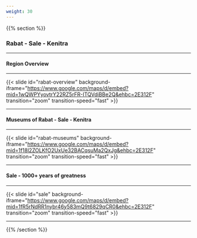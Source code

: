 ```yaml
---
weight: 30
---
```


{{% section %}}

### Rabat - Sale - Kenitra

---

#### Region Overview

---


{{< slide id="rabat-overview" background-iframe="https://www.google.com/maps/d/embed?mid=1wQWPYyovtrY22RZ5rFR-ITQVdiBBe2Q&ehbc=2E312F" transition="zoom" transition-speed="fast" >}}

---

#### Museums of Rabat - Sale - Kenitra

---

{{< slide id="rabat-museums" background-iframe="https://www.google.com/maps/d/embed?mid=1f18l2ZOLKfO2UxUe32BACqsuMa2QxJg&ehbc=2E312F" transition="zoom" transition-speed="fast" >}}

---

#### Sale - 1000+ years of greatness

---

{{< slide id="sale" background-iframe="https://www.google.com/maps/d/embed?mid=1fR5rNdRR1nybr46y583mQ9t6829qCR0&ehbc=2E312F" transition="zoom" transition-speed="fast" >}}

---

{{% /section %}}
